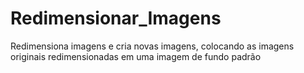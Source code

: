 # Redimensionar_Imagens
 Redimensiona imagens e cria novas imagens, colocando as imagens originais redimensionadas em uma imagem de fundo padrão
